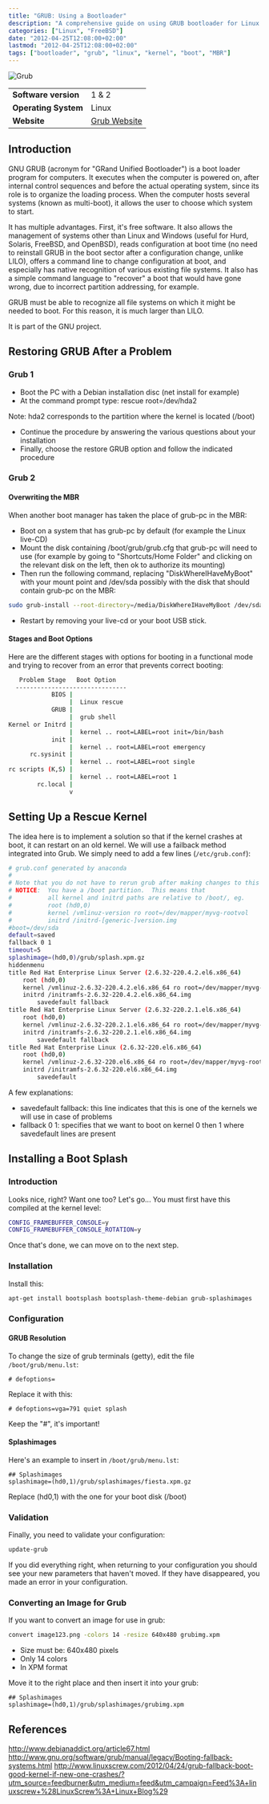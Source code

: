```yaml
---
title: "GRUB: Using a Bootloader"
description: "A comprehensive guide on using GRUB bootloader for Linux and other operating systems, including recovery methods, configuring rescue kernels, and customizing the boot splash screen."
categories: ["Linux", "FreeBSD"]
date: "2012-04-25T12:08:00+02:00"
lastmod: "2012-04-25T12:08:00+02:00"
tags: ["bootloader", "grub", "linux", "kernel", "boot", "MBR"]
---
```


![Grub](../../static/images/grub_logo.avif)


|||
|-|-|
| **Software version** | 1 & 2 |
| **Operating System** | Linux |
| **Website** | [Grub Website](https://www.gnu.org/software/grub/) |


## Introduction

GNU GRUB (acronym for "GRand Unified Bootloader") is a boot loader program for computers. It executes when the computer is powered on, after internal control sequences and before the actual operating system, since its role is to organize the loading process. When the computer hosts several systems (known as multi-boot), it allows the user to choose which system to start.

It has multiple advantages. First, it's free software. It also allows the management of systems other than Linux and Windows (useful for Hurd, Solaris, FreeBSD, and OpenBSD), reads configuration at boot time (no need to reinstall GRUB in the boot sector after a configuration change, unlike LILO), offers a command line to change configuration at boot, and especially has native recognition of various existing file systems. It also has a simple command language to "recover" a boot that would have gone wrong, due to incorrect partition addressing, for example.

GRUB must be able to recognize all file systems on which it might be needed to boot. For this reason, it is much larger than LILO.

It is part of the GNU project.

## Restoring GRUB After a Problem

### Grub 1

- Boot the PC with a Debian installation disc (net install for example)
- At the command prompt type: rescue root=/dev/hda2

Note: hda2 corresponds to the partition where the kernel is located (/boot)

- Continue the procedure by answering the various questions about your installation
- Finally, choose the restore GRUB option and follow the indicated procedure

### Grub 2

#### Overwriting the MBR

When another boot manager has taken the place of grub-pc in the MBR:

- Boot on a system that has grub-pc by default (for example the Linux live-CD)
- Mount the disk containing /boot/grub/grub.cfg that grub-pc will need to use (for example by going to "Shortcuts/Home Folder" and clicking on the relevant disk on the left, then ok to authorize its mounting)
- Then run the following command, replacing "DiskWhereIHaveMyBoot" with your mount point and /dev/sda possibly with the disk that should contain grub-pc on the MBR:

```bash
sudo grub-install --root-directory=/media/DiskWhereIHaveMyBoot /dev/sda
```

- Restart by removing your live-cd or your boot USB stick.

#### Stages and Boot Options

Here are the different stages with options for booting in a functional mode and trying to recover from an error that prevents correct booting:

```bash
   Problem Stage   Boot Option
  -------------------------------
            BIOS |
                 |  Linux rescue
            GRUB |
                 |  grub shell
Kernel or Initrd |
                 |  kernel .. root=LABEL=root init=/bin/bash
            init |
                 |  kernel .. root=LABEL=root emergency
      rc.sysinit |
                 |  kernel .. root=LABEL=root single
rc scripts (K,S) |
                 |  kernel .. root=LABEL=root 1
        rc.local |
                 v
```

## Setting Up a Rescue Kernel

The idea here is to implement a solution so that if the kernel crashes at boot, it can restart on an old kernel. We will use a failback method integrated into Grub. We simply need to add a few lines (`/etc/grub.conf`):

``` bash hl_lines="10 11 19 24 29"
# grub.conf generated by anaconda
#
# Note that you do not have to rerun grub after making changes to this file
# NOTICE:  You have a /boot partition.  This means that
#          all kernel and initrd paths are relative to /boot/, eg.
#          root (hd0,0)
#          kernel /vmlinuz-version ro root=/dev/mapper/myvg-rootvol
#          initrd /initrd-[generic-]version.img
#boot=/dev/sda
default=saved
fallback 0 1
timeout=5
splashimage=(hd0,0)/grub/splash.xpm.gz
hiddenmenu
title Red Hat Enterprise Linux Server (2.6.32-220.4.2.el6.x86_64)
	root (hd0,0)
	kernel /vmlinuz-2.6.32-220.4.2.el6.x86_64 ro root=/dev/mapper/myvg-rootvol rd_NO_LUKS  KEYBOARDTYPE=pc KEYTABLE=fr LANG=en_US.UTF-8 rd_NO_MD quiet SYSFONT=latarcyrheb-sun16 rhgb crashkernel=auto rd_LVM_LV=myvg/rootvol rd_NO_DM
	initrd /initramfs-2.6.32-220.4.2.el6.x86_64.img
        savedefault fallback
title Red Hat Enterprise Linux Server (2.6.32-220.2.1.el6.x86_64)
	root (hd0,0)
	kernel /vmlinuz-2.6.32-220.2.1.el6.x86_64 ro root=/dev/mapper/myvg-rootvol rd_NO_LUKS  KEYBOARDTYPE=pc KEYTABLE=fr LANG=en_US.UTF-8 rd_NO_MD quiet SYSFONT=latarcyrheb-sun16 rhgb crashkernel=auto rd_LVM_LV=myvg/rootvol rd_NO_DM
	initrd /initramfs-2.6.32-220.2.1.el6.x86_64.img
        savedefault fallback
title Red Hat Enterprise Linux (2.6.32-220.el6.x86_64)
	root (hd0,0)
	kernel /vmlinuz-2.6.32-220.el6.x86_64 ro root=/dev/mapper/myvg-rootvol rd_NO_LUKS  KEYBOARDTYPE=pc KEYTABLE=fr LANG=en_US.UTF-8 rd_NO_MD quiet SYSFONT=latarcyrheb-sun16 rhgb crashkernel=auto rd_LVM_LV=myvg/rootvol rd_NO_DM
	initrd /initramfs-2.6.32-220.el6.x86_64.img
        savedefault
```

A few explanations:

- savedefault fallback: this line indicates that this is one of the kernels we will use in case of problems
- fallback 0 1: specifies that we want to boot on kernel 0 then 1 where savedefault lines are present

## Installing a Boot Splash

### Introduction

Looks nice, right? Want one too? Let's go... You must first have this compiled at the kernel level:

```bash
CONFIG_FRAMEBUFFER_CONSOLE=y
CONFIG_FRAMEBUFFER_CONSOLE_ROTATION=y
```

Once that's done, we can move on to the next step.

### Installation

Install this:

```bash
apt-get install bootsplash bootsplash-theme-debian grub-splashimages
```

### Configuration

#### GRUB Resolution

To change the size of grub terminals (getty), edit the file `/boot/grub/menu.lst`:

```
# defoptions=
```

Replace it with this:

```
# defoptions=vga=791 quiet splash
```

Keep the "#", it's important!

#### Splashimages

Here's an example to insert in `/boot/grub/menu.lst`:

```
## Splashimages
splashimage=(hd0,1)/grub/splashimages/fiesta.xpm.gz
```

Replace (hd0,1) with the one for your boot disk (/boot)

### Validation

Finally, you need to validate your configuration:

```bash
update-grub
```

If you did everything right, when returning to your configuration you should see your new parameters that haven't moved. If they have disappeared, you made an error in your configuration.

### Converting an Image for Grub

If you want to convert an image for use in grub:

```bash
convert image123.png -colors 14 -resize 640x480 grubimg.xpm
```

- Size must be: 640x480 pixels
- Only 14 colors
- In XPM format

Move it to the right place and then insert it into your grub:

```
## Splashimages
splashimage=(hd0,1)/grub/splashimages/grubimg.xpm
```

## References

http://www.debianaddict.org/article67.html
http://www.gnu.org/software/grub/manual/legacy/Booting-fallback-systems.html
http://www.linuxscrew.com/2012/04/24/grub-fallback-boot-good-kernel-if-new-one-crashes/?utm_source=feedburner&utm_medium=feed&utm_campaign=Feed%3A+linuxscrew+%28LinuxScrew%3A+Linux+Blog%29
